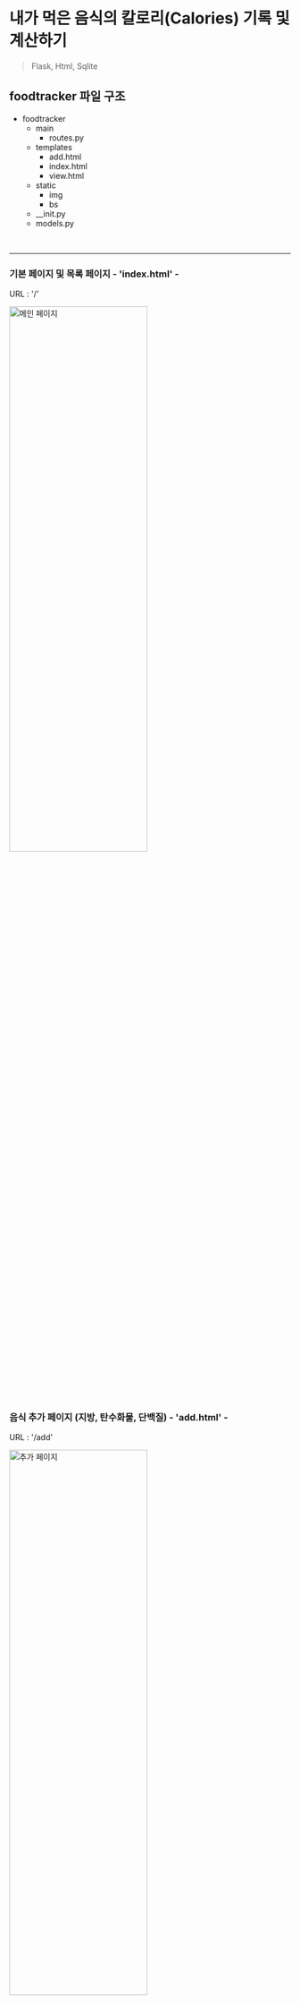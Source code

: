 # 내가 먹은 음식의 칼로리(Calories) 기록 및 계산하기
> Flask, Html, Sqlite

## foodtracker 파일 구조
* foodtracker
  * main
    * routes.py
  * templates
    * add.html
    * index.html
    * view.html
  * static
    * img
    * bs
  * __init.py
  * models.py
<br/>

***

### 기본 페이지 및 목록 페이지 - 'index.html' -
URL : '/'

<img src="https://user-images.githubusercontent.com/103489352/219947622-35e7081f-b022-4d9f-9b42-80ccc6c849a1.png" width="70%" height="50%" alt="메인 페이지"></img><br/>

### 음식 추가 페이지 (지방, 탄수화물, 단백질) - 'add.html' -
URL : '/add'

<img src="https://user-images.githubusercontent.com/103489352/219947646-68309cce-bbc0-4efc-af98-fa2940e5048a.png" width="70%" height="50%" alt="추가 페이지"></img><br/>

### 달력 세부사항 페이지 (지방, 탄수화물, 단백질, 칼로리) - 'view.html' -
URL : '/view/<int:food_id>'

<img src="https://user-images.githubusercontent.com/103489352/219947725-9bd62e3d-c8f5-46ee-aa7a-440f53301a9b.png" width="70%" height="50%" alt="달력 세부사항 페이지"></img><br/>
